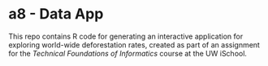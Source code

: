 # a8 - Data App


This repo contains R code for generating an interactive application for exploring world-wide deforestation rates,
created as part of an assignment for the _Technical Foundations of Informatics_ course at the UW iSchool.
